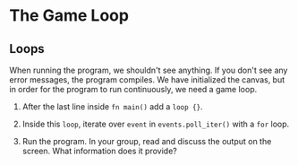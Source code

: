 # The Game Loop

## Loops

When running the program, we shouldn't see anything. If you don't see any error messages, the program compiles.
We have initialized the canvas, but in order for the program to run continuously, we need a game loop.

1. After the last line inside `fn main()` add a `loop {}`.

2. Inside this `loop`, iterate over `event` in `events.poll_iter()` with a `for` loop.

3. Run the program. In your group, read and discuss the output on the screen. What information does it provide?
